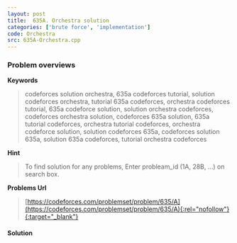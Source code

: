 ```yaml
---
layout: post
title:  635A. Orchestra solution
categories: ['brute force', 'implementation']
code: Orchestra
src: 635A-Orchestra.cpp
---
```

### **Problem overviews**

**Keywords**
> codeforces solution orchestra, 635a codeforces tutorial, solution codeforces orchestra, tutorial 635a codeforces, orchestra codeforces tutorial, 635a codeforce solution, solution orchestra codeforces, codeforces orchestra solution, codeforces 635a solution, 635a tutorial codeforces, orchestra tutorial codeforces, orchestra codeforce solution, solution codeforces 635a, codeforces solution 635a, solution 635a codeforces, tutorial orchestra codeforces

**Hint**
> To find solution for any problems, Enter probleam_id (1A, 28B, ...) on search box. 

**Problems Url**
> [https://codeforces.com/problemset/problem/635/A](https://codeforces.com/problemset/problem/635/A){:rel="nofollow"}{:target="_blank"}

#### **Solution**



